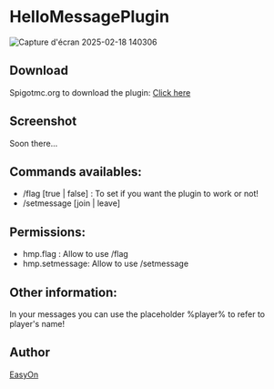 # HelloMessagePlugin
![Capture d'écran 2025-02-18 140306](https://github.com/user-attachments/assets/b9e7f56b-1afb-47c1-b1b6-a8ac43e48ee7)

## Download
Spigotmc.org to download the plugin: [Click here](https://www.spigotmc.org/resources/hellomessageplugin.122707/)

## Screenshot
Soon there...
## Commands availables:
- /flag [true | false] : To set if you want the plugin to work or not!
- /setmessage [join | leave] <message>

## Permissions:
- hmp.flag : Allow to use /flag
- hmp.setmessage: Allow to use /setmessage

## Other information:
In your messages you can use the placeholder %player% to refer to player's name!
## Author
[EasyOn](https://github.com/easyonez)
